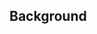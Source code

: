 ## Background
<!--
  Does this PR reference or resolve a Issue?
    Related: #000, #000
    Resolves: #000, #000
-->

<!--
  What was the motivation behind this change?
-->
